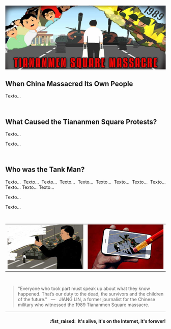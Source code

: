 ![TankMan banner](https://raw.githubusercontent.com/tankman-ch/.github/main/assets/profile-banner_1500x600.jpg)

## When China Massacred Its Own People

<p align="justify">Texto...</p>
<br />

## What Caused the Tiananmen Square Protests?

<p align="justify">Texto...</p>

<p align="justify">Texto...</p>
<br />

## Who was the Tank Man?

<p align="justify">Texto...
    Texto...
    Texto...
    Texto...
    Texto...
    Texto...
    Texto...
    Texto...
    Texto...
    Texto...
    Texto...
    Texto... 
</p>

<p align="justify">Texto...</p>

<p align="justify">Texto...</p>
<br />

<table>
  <tr>
    <td><img src="https://raw.githubusercontent.com/tankman-ch/.github/main/assets/img-left_425x250.jpg" width="100%"></td>
    <td><img src="https://raw.githubusercontent.com/tankman-ch/.github/main/assets/img-right_425x250.jpg" width="100%"></td>
  </tr>
 </table>
<br />

> "Everyone who took part must speak up about what they know happened. That’s our duty to the dead, the survivors and the children of the future." &nbsp; — &nbsp; JIANG LIN, a former journalist for the Chinese military who witnessed the 1989 Tiananmen Square massacre.

- - -

<h4 align="right">:fist_raised:&nbsp; It's alive, it's on the Internet, it's forever!</h4>